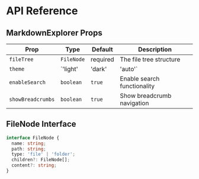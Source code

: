 # API Reference

## MarkdownExplorer Props

| Prop | Type | Default | Description |
|------|------|---------|-------------|
| `fileTree` | `FileNode` | required | The file tree structure |
| `theme` | `'light' | 'dark' | 'auto'` | `'auto'` | Theme mode |
| `enableSearch` | `boolean` | `true` | Enable search functionality |
| `showBreadcrumbs` | `boolean` | `true` | Show breadcrumb navigation |

## FileNode Interface

```typescript
interface FileNode {
  name: string;
  path: string;
  type: 'file' | 'folder';
  children?: FileNode[];
  content?: string;
}
```